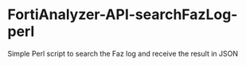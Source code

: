 # FortiAnalyzer-API-searchFazLog-perl
Simple Perl script to search the Faz log and receive the result in JSON
